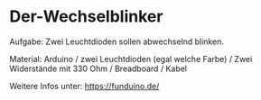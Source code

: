 # Der-Wechselblinker

Aufgabe: Zwei Leuchtdioden sollen abwechselnd blinken.

Material: Arduino / zwei Leuchtdioden (egal welche Farbe) / Zwei Widerstände mit 330 Ohm / Breadboard / Kabel


Weitere Infos unter: https://funduino.de/
